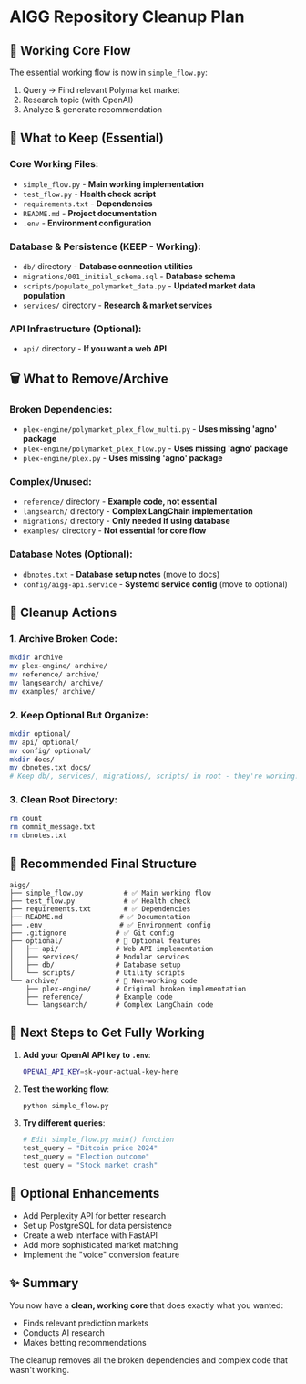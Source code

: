 # AIGG Repository Cleanup Plan

## 🎯 **Working Core Flow**
The essential working flow is now in `simple_flow.py`:
1. Query → Find relevant Polymarket market
2. Research topic (with OpenAI)
3. Analyze & generate recommendation

## 📁 **What to Keep (Essential)**

### Core Working Files:
- `simple_flow.py` - **Main working implementation**
- `test_flow.py` - **Health check script**
- `requirements.txt` - **Dependencies**
- `README.md` - **Project documentation**
- `.env` - **Environment configuration**

### Database & Persistence (KEEP - Working):
- `db/` directory - **Database connection utilities**
- `migrations/001_initial_schema.sql` - **Database schema**
- `scripts/populate_polymarket_data.py` - **Updated market data population**
- `services/` directory - **Research & market services**

### API Infrastructure (Optional):
- `api/` directory - **If you want a web API**

## 🗑️ **What to Remove/Archive**

### Broken Dependencies:
- `plex-engine/polymarket_plex_flow_multi.py` - **Uses missing 'agno' package**
- `plex-engine/polymarket_plex_flow.py` - **Uses missing 'agno' package**
- `plex-engine/plex.py` - **Uses missing 'agno' package**

### Complex/Unused:
- `reference/` directory - **Example code, not essential**
- `langsearch/` directory - **Complex LangChain implementation**
- `migrations/` directory - **Only needed if using database**
- `examples/` directory - **Not essential for core flow**

### Database Notes (Optional):
- `dbnotes.txt` - **Database setup notes** (move to docs)
- `config/aigg-api.service` - **Systemd service config** (move to optional)

## 🧹 **Cleanup Actions**

### 1. Archive Broken Code:
```bash
mkdir archive
mv plex-engine/ archive/
mv reference/ archive/
mv langsearch/ archive/
mv examples/ archive/
```

### 2. Keep Optional But Organize:
```bash
mkdir optional/
mv api/ optional/
mv config/ optional/
mkdir docs/
mv dbnotes.txt docs/
# Keep db/, services/, migrations/, scripts/ in root - they're working!
```

### 3. Clean Root Directory:
```bash
rm count
rm commit_message.txt  
rm dbnotes.txt
```

## 🎯 **Recommended Final Structure**

```
aigg/
├── simple_flow.py          # ✅ Main working flow
├── test_flow.py            # ✅ Health check
├── requirements.txt        # ✅ Dependencies  
├── README.md              # ✅ Documentation
├── .env                   # ✅ Environment config
├── .gitignore            # ✅ Git config
├── optional/             # 📁 Optional features
│   ├── api/              # Web API implementation
│   ├── services/         # Modular services
│   ├── db/               # Database setup
│   └── scripts/          # Utility scripts
└── archive/              # 📁 Non-working code
    ├── plex-engine/      # Original broken implementation
    ├── reference/        # Example code
    └── langsearch/       # Complex LangChain code
```

## 🚀 **Next Steps to Get Fully Working**

1. **Add your OpenAI API key to `.env`**:
   ```bash
   OPENAI_API_KEY=sk-your-actual-key-here
   ```

2. **Test the working flow**:
   ```bash
   python simple_flow.py
   ```

3. **Try different queries**:
   ```python
   # Edit simple_flow.py main() function
   test_query = "Bitcoin price 2024"
   test_query = "Election outcome"
   test_query = "Stock market crash"
   ```

## 🔧 **Optional Enhancements**

- Add Perplexity API for better research
- Set up PostgreSQL for data persistence  
- Create a web interface with FastAPI
- Add more sophisticated market matching
- Implement the "voice" conversion feature

## ✨ **Summary**

You now have a **clean, working core** that does exactly what you wanted:
- Finds relevant prediction markets
- Conducts AI research
- Makes betting recommendations

The cleanup removes all the broken dependencies and complex code that wasn't working. 